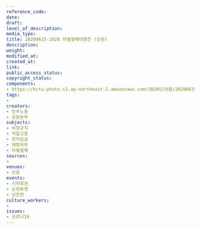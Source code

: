 ```yaml
---
reference_code: 
date: 
draft: 
level_of_description: 
media_type: 
title: 20200615-2020 차별철폐대행진 (강원)
description: 
weight: 
modified_at: 
created_at: 
link: 
public_access_status: 
copyright_status: 
components:
- https://kctu-photo.s3.ap-northeast-2.amazonaws.com/2020년/6월/20200615-2020+차별철폐대행진+(강원)/_DSC6236.jpg
tags:
- 
creators:
- 민주노총
- 강원본부
subjects:
- 비정규직
- 직접고용
- 최저임금
- 재벌외투
- 차별철폐
sources:
- 
venues:
- 강원
events:
- 기자회견
- 순회투쟁
- 선전전
culture_workers:
- 
issues:
- 코로나19
---
```

